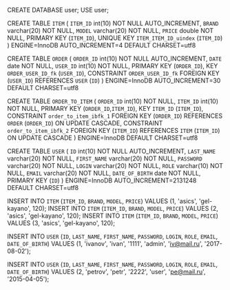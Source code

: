 CREATE DATABASE user;
USE user;


CREATE TABLE `ITEM` (
  `ITEM_ID` int(10) NOT NULL AUTO_INCREMENT,
  `BRAND` varchar(20) NOT NULL,
  `MODEL` varchar(20) NOT NULL,
  `PRICE` double NOT NULL,
  PRIMARY KEY (`ITEM_ID`),
  UNIQUE KEY `ITEM_ITEM_ID_uindex` (`ITEM_ID`)
) ENGINE=InnoDB AUTO_INCREMENT=4 DEFAULT CHARSET=utf8


CREATE TABLE `ORDER` (
  `ORDER_ID` int(10) NOT NULL AUTO_INCREMENT,
  `DATE` date NOT NULL,
  `USER_ID` int(10) NOT NULL,
  PRIMARY KEY (`ORDER_ID`),
  KEY `ORDER_USER_ID_fk` (`USER_ID`),
  CONSTRAINT `ORDER_USER_ID_fk` FOREIGN KEY (`USER_ID`) REFERENCES `USER` (`ID`)
) ENGINE=InnoDB AUTO_INCREMENT=30 DEFAULT CHARSET=utf8

CREATE TABLE `ORDER_TO_ITEM` (
  `ORDER_ID` int(10) NOT NULL,
  `ITEM_ID` int(10) NOT NULL,
  PRIMARY KEY (`ORDER_ID`,`ITEM_ID`),
  KEY `ITEM_ID` (`ITEM_ID`),
  CONSTRAINT `order_to_item_ibfk_1` FOREIGN KEY (`ORDER_ID`) REFERENCES `ORDER` (`ORDER_ID`) ON UPDATE CASCADE,
  CONSTRAINT `order_to_item_ibfk_2` FOREIGN KEY (`ITEM_ID`) REFERENCES `ITEM` (`ITEM_ID`) ON UPDATE CASCADE
) ENGINE=InnoDB DEFAULT CHARSET=utf8

CREATE TABLE `USER` (
  `ID` int(10) NOT NULL AUTO_INCREMENT,
  `LAST_NAME` varchar(20) NOT NULL,
  `FIRST_NAME` varchar(20) NOT NULL,
  `PASSWORD` varchar(20) NOT NULL,
  `LOGIN` varchar(20) NOT NULL,
  `ROLE` varchar(10) NOT NULL,
  `EMAIL` varchar(20) NOT NULL,
  `DATE_OF_BIRTH` date NOT NULL,
  PRIMARY KEY (`ID`)
) ENGINE=InnoDB AUTO_INCREMENT=2131248 DEFAULT CHARSET=utf8

INSERT INTO `ITEM` (`ITEM_ID`, `BRAND`, `MODEL`, `PRICE`) 
 VALUES (1, 'asics', 'gel-kayano', 120);
 INSERT INTO `ITEM` (`ITEM_ID`, `BRAND`, `MODEL`, `PRICE`) 
 VALUES (2, 'asics', 'gel-kayano', 120);
 INSERT INTO `ITEM` (`ITEM_ID`, `BRAND`, `MODEL`, `PRICE`) 
 VALUES (3, 'asics', 'gel-kayano', 120);

 INSERT INTO `USER` (`ID`, `LAST_NAME`, `FIRST_NAME`, `PASSWORD`, `LOGIN`, `ROLE`, `EMAIL`, `DATE_OF_BIRTH`) 
 VALUES (1, 'ivanov', 'ivan', '1111', 'admin', 'iv@mail.ru', '2017-08-02');

 INSERT INTO `USER` (`ID`, `LAST_NAME`, `FIRST_NAME`, `PASSWORD`, `LOGIN`, `ROLE`, `EMAIL`, `DATE_OF_BIRTH`) 
  VALUES (2, 'petrov', 'petr', '2222', 'user', 'pe@mail.ru', '2015-04-05');
